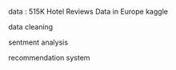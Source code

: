 data : 515K Hotel Reviews Data in Europe kaggle


data cleaning 

sentment analysis 

recommendation system
